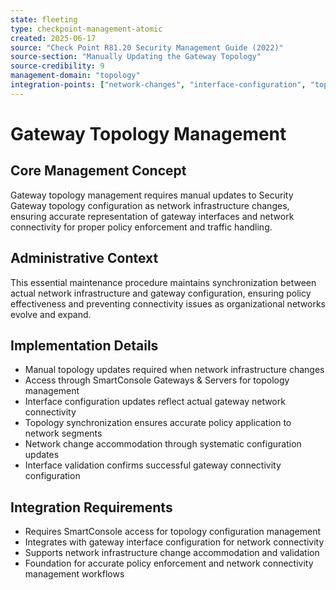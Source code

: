 ```yaml
---
state: fleeting
type: checkpoint-management-atomic
created: 2025-06-17
source: "Check Point R81.20 Security Management Guide (2022)"
source-section: "Manually Updating the Gateway Topology"
source-credibility: 9
management-domain: "topology"
integration-points: ["network-changes", "interface-configuration", "topology-updates", "gateway-maintenance"]
---
```


# Gateway Topology Management

## Core Management Concept
Gateway topology management requires manual updates to Security Gateway topology configuration as network infrastructure changes, ensuring accurate representation of gateway interfaces and network connectivity for proper policy enforcement and traffic handling.

## Administrative Context
This essential maintenance procedure maintains synchronization between actual network infrastructure and gateway configuration, ensuring policy effectiveness and preventing connectivity issues as organizational networks evolve and expand.

## Implementation Details
- Manual topology updates required when network infrastructure changes
- Access through SmartConsole Gateways & Servers for topology management
- Interface configuration updates reflect actual gateway network connectivity
- Topology synchronization ensures accurate policy application to network segments
- Network change accommodation through systematic configuration updates
- Interface validation confirms successful gateway connectivity configuration

## Integration Requirements
- Requires SmartConsole access for topology configuration management
- Integrates with gateway interface configuration for network connectivity
- Supports network infrastructure change accommodation and validation
- Foundation for accurate policy enforcement and network connectivity management workflows